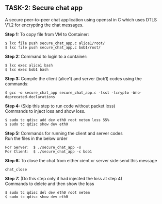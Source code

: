 **TASK-2: Secure chat app** 
---
A secure peer-to-peer chat application using openssl in C which uses DTLS V1.2 for encrypting the chat messages.


**Step 1:** To copy file from VM to Container:  
```console
$ lxc file push secure_chat_app.c alice1/root/  
$ lxc file push secure_chat_app.c bob1/root/
```

**Step 2:** Command to login to a container:  
```console
$ lxc exec alice1 bash  
$ lxc exec bob1 bash  
```

**Step 3:** Compile the client (alice1) and server (bob1) codes using the commands:
```console
$ gcc -o secure_chat_app secure_chat_app.c -lssl -lcrypto -Wno-deprecated-declarations
```  

**Step 4:** (Skip this step to run code without packet loss)   
Commands to inject loss and show loss.  

```console
$ sudo tc qdisc add dev eth0 root netem loss 55% 
$ sudo tc qdisc show dev eth0
```

**Step 5:** Commands for running the client and server codes  
Run the files in the below order  
 ```console
For Server:  $ ./secure_chat_app -s  
For Client:  $ ./secure_chat_app -c bob1
```  

**Step 6:** To close the chat from either cient or server side send this message  
```console
chat_close
```  

**Step 7:** (Do this step only if had injected the loss at step 4)  
Commands to delete and then show the loss  
```console
$ sudo tc qdisc del dev eth0 root netem  
$ sudo tc qdisc show dev eth0
```  



